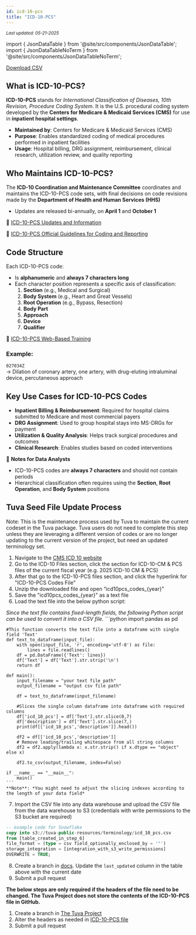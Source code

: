 ```yaml
---
id: icd-10-pcs
title: "ICD-10-PCS"
---
```

<div style={{ marginTop: "-2rem", marginBottom: "1.5rem" }}>
  <small><em>Last updated: 05-21-2025</em></small>
</div>


import { JsonDataTable } from '@site/src/components/JsonDataTable';
import { JsonDataTableNoTerm } from '@site/src/components/JsonDataTableNoTerm';

<JsonDataTableNoTerm  jsonPath="nodes.seed\.the_tuva_project\.terminology__icd_10_pcs.columns" />

<a href="https://tuva-public-resources.s3.amazonaws.com/versioned_terminology/latest/icd_10_pcs.csv_0_0_0.csv.gz">Download CSV</a>

## What is ICD-10-PCS?

**ICD-10-PCS** stands for *International Classification of Diseases, 10th Revision, Procedure Coding System*. It is the U.S. procedural coding system developed by the **Centers for Medicare & Medicaid Services (CMS)** for use in **inpatient hospital settings**.

- **Maintained by**: Centers for Medicare & Medicaid Services (CMS)
- **Purpose**: Enables standardized coding of medical procedures performed in inpatient facilities
- **Usage**: Hospital billing, DRG assignment, reimbursement, clinical research, utilization review, and quality reporting

## Who Maintains ICD-10-PCS?

The **ICD-10 Coordination and Maintenance Committee** coordinates and maintains the ICD-10-PCS code sets, with final decisions on code revisions made by the **Department of Health and Human Services (HHS)**

- Updates are released bi-annually, on **April 1** and **October 1**


📎 [ICD-10-PCS Updates and Information](https://www.cms.gov/medicare/coding-billing/icd-10-codes)

📎 [ICD-10-PCS Official Guidelines for Coding and Reporting](https://www.cms.gov/files/document/2025-official-icd-10-pcs-coding-guidelines.pdf)

## Code Structure

Each ICD-10-PCS code:

- Is **alphanumeric** and **always 7 characters long**
- Each character position represents a specific axis of classification:
  1. **Section** (e.g., Medical and Surgical)
  2. **Body System** (e.g., Heart and Great Vessels)
  3. **Root Operation** (e.g., Bypass, Resection)
  4. **Body Part**
  5. **Approach**
  6. **Device**
  7. **Qualifier**

📎 [ICD-10-PCS Web-Based Training](https://www.cms.gov/Outreach-and-Education/MLN/WBT/MLN4151758-ICD-10-PCS/ICD10PCS/index.html)

### Example:

`027034Z`  
→ Dilation of coronary artery, one artery, with drug-eluting intraluminal device, percutaneous approach

## Key Use Cases for ICD-10-PCS Codes

- **Inpatient Billing & Reimbursement**: Required for hospital claims submitted to Medicare and most commercial payers
- **DRG Assignment**: Used to group hospital stays into MS-DRGs for payment
- **Utilization & Quality Analysis**: Helps track surgical procedures and outcomes
- **Clinical Research**: Enables studies based on coded interventions

📌 **Notes for Data Analysts**

- ICD-10-PCS codes are **always 7 characters** and should not contain periods
- Hierarchical classification often requires using the **Section**, **Root Operation**, and **Body System** positions

## Tuva Seed File Update Process

Note: This is the maintenance process used by Tuva to maintain the current codeset in the Tuva package. Tuva users do not need to complete this step unless they are leveraging a different version of codes or are no longer updating to the current version of the project, but need an updated terminology set. 

1. Navigate to the [CMS ICD 10 website](https://www.cms.gov/medicare/coding-billing/icd-10-codes)
2. Go to the ICD-10 Files section, click the section for ICD-10-CM & PCS files of the current fiscal year (e.g. 2025 ICD-10 CM & PCS)
3. After that go to the ICD-10-PCS files section, and click the hyperlink for "ICD-10-PCS Codes File"
4. Unzip the downloaded file and open “icd10pcs_codes_\{year}”
5. Save the "icd10pcs_codes_\{year}" as a text file
6. Load the text file into the below python script:

*Since the text file contains fixed-length fields, the following Python script can be used to convert it into a CSV file.*
    ```python
    import pandas as pd

    #This function converts the text file into a dataframe with single field 'Text'
    def text_to_dataframe(input_file):
        with open(input_file, 'r', encoding='utf-8') as file:
            lines = file.readlines()
        df = pd.DataFrame({'Text': lines})
        df['Text'] = df['Text'].str.strip('\n')
        return df

    def main():
        input_filename = "your text file path"
        output_filename = "output csv file path"     
        
        df = text_to_dataframe(input_filename)

        #Slices the single column dataframe into dataframe with required columns
        df['icd_10_pcs'] = df['Text'].str.slice(0,7)
        df['description'] = df['Text'].str.slice(7,)
        print(df[['icd_10_pcs','description']].head())

        df2 = df[['icd_10_pcs','description']]
        # Remove leading/trailing whitespace from all string columns
        df2 = df2.apply(lambda x: x.str.strip() if x.dtype == "object" else x)
        
        df2.to_csv(output_filename, index=False)

    if __name__ == "__main__":
        main()
    ```
    **Note**: *You might need to adjust the slicing indexes according to the length of your data field*

7. Import the CSV file into any data warehouse and upload the CSV file from the data warehouse to S3 (credentials with write permissions to the S3 bucket are required)
```sql
-- example code for Snowflake
copy into s3://tuva-public-resources/terminology/icd_10_pcs.csv
from [table_created_in_step_6]
file_format = (type = csv field_optionally_enclosed_by = '"')
storage_integration = [integration_with_s3_write_permissions]
OVERWRITE = TRUE;
```
8. Create a branch in [docs](https://github.com/tuva-health/docs).  Update the `last_updated` column in the table above with the current date
9. Submit a pull request

**The below steps are only required if the headers of the file need to be changed. The Tuva Project does not store the contents
of the ICD-10-PCS file in GitHub.**

1. Create a branch in [The Tuva Project](https://github.com/tuva-health/tuva)
2. Alter the headers as needed in [ICD-10-PCS file](https://github.com/tuva-health/tuva/blob/main/seeds/terminology/terminology__icd_10_pcs.csv)
3. Submit a pull request